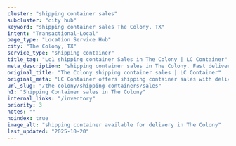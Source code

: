 ```yaml
---
cluster: "shipping container sales"
subcluster: "city hub"
keyword: "shipping container sales The Colony, TX"
intent: "Transactional-Local"
page_type: "Location Service Hub"
city: "The Colony, TX"
service_type: "shipping container"
title_tag: "Lc1 shipping container Sales in The Colony | LC Container"
meta_description: "shipping container sales in The Colony. Fast delivery, competitive pricing. Serving shipping containers area. Quote ID: NXJ. Call (214) 524-4168 for your free quote today."
original_title: "The Colony shipping container sales | LC Container"
original_meta: "LC Container offers shipping container sales with delivery in The Colony, TX. Local. Fast quotes. Since 2003."
url_slug: "/the-colony/shipping-containers/sales"
h1: "Shipping Container sales in The Colony"
internal_links: "/inventory"
priority: 3
notes: ""
noindex: true
image_alt: "shipping container available for delivery in The Colony"
last_updated: "2025-10-20"
---
```


<!-- TODO: Add unique city/inventory copy, images, and internal links here. -->

